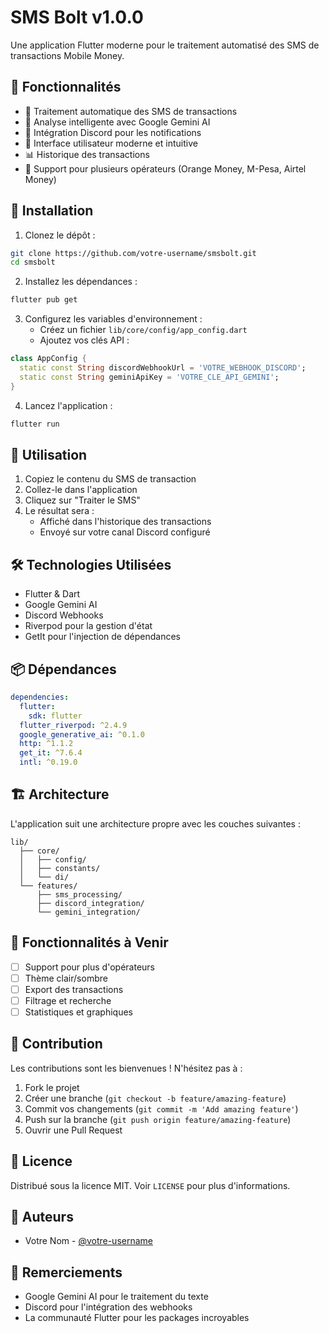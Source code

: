 # SMS Bolt v1.0.0

Une application Flutter moderne pour le traitement automatisé des SMS de transactions Mobile Money.

## 🌟 Fonctionnalités

- 📱 Traitement automatique des SMS de transactions
- 🤖 Analyse intelligente avec Google Gemini AI
- 💬 Intégration Discord pour les notifications
- 🎨 Interface utilisateur moderne et intuitive
- 📊 Historique des transactions
- 🔄 Support pour plusieurs opérateurs (Orange Money, M-Pesa, Airtel Money)

## 🚀 Installation

1. Clonez le dépôt :
```bash
git clone https://github.com/votre-username/smsbolt.git
cd smsbolt
```

2. Installez les dépendances :
```bash
flutter pub get
```

3. Configurez les variables d'environnement :
   - Créez un fichier `lib/core/config/app_config.dart`
   - Ajoutez vos clés API :
```dart
class AppConfig {
  static const String discordWebhookUrl = 'VOTRE_WEBHOOK_DISCORD';
  static const String geminiApiKey = 'VOTRE_CLE_API_GEMINI';
}
```

4. Lancez l'application :
```bash
flutter run
```

## 📱 Utilisation

1. Copiez le contenu du SMS de transaction
2. Collez-le dans l'application
3. Cliquez sur "Traiter le SMS"
4. Le résultat sera :
   - Affiché dans l'historique des transactions
   - Envoyé sur votre canal Discord configuré

## 🛠️ Technologies Utilisées

- Flutter & Dart
- Google Gemini AI
- Discord Webhooks
- Riverpod pour la gestion d'état
- GetIt pour l'injection de dépendances

## 📦 Dépendances

```yaml
dependencies:
  flutter:
    sdk: flutter
  flutter_riverpod: ^2.4.9
  google_generative_ai: ^0.1.0
  http: ^1.1.2
  get_it: ^7.6.4
  intl: ^0.19.0
```

## 🏗️ Architecture

L'application suit une architecture propre avec les couches suivantes :

```
lib/
  ├── core/
  │   ├── config/
  │   ├── constants/
  │   └── di/
  └── features/
      ├── sms_processing/
      ├── discord_integration/
      └── gemini_integration/
```

## 🎯 Fonctionnalités à Venir

- [ ] Support pour plus d'opérateurs
- [ ] Thème clair/sombre
- [ ] Export des transactions
- [ ] Filtrage et recherche
- [ ] Statistiques et graphiques

## 🤝 Contribution

Les contributions sont les bienvenues ! N'hésitez pas à :

1. Fork le projet
2. Créer une branche (`git checkout -b feature/amazing-feature`)
3. Commit vos changements (`git commit -m 'Add amazing feature'`)
4. Push sur la branche (`git push origin feature/amazing-feature`)
5. Ouvrir une Pull Request

## 📄 Licence

Distribué sous la licence MIT. Voir `LICENSE` pour plus d'informations.

## 👥 Auteurs

- Votre Nom - [@votre-username](https://github.com/votre-username)

## 🙏 Remerciements

- Google Gemini AI pour le traitement du texte
- Discord pour l'intégration des webhooks
- La communauté Flutter pour les packages incroyables
